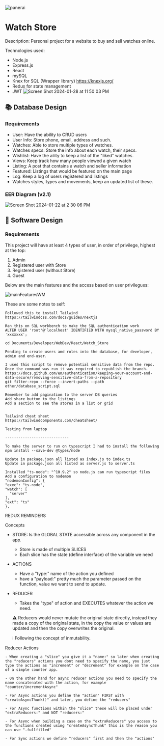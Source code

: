![panerai](https://github.com/RodoJML/WatchStore/assets/63088555/792dc26e-4d1b-4aa0-bd05-e3802adf83b2)

<h1>Watch Store</h1>

Description:
Personal project for a website to buy and sell watches online. 

Technologies used:
- Node.js
- Express.js
- React
- mySQL
- Knex for SQL (Wrapper library) https://knexjs.org/
- Redux for state management
- JWT ![Screen Shot 2024-01-28 at 11 50 03 PM](https://github.com/RodoJML/WatchStore/assets/63088555/698a5528-21a7-4e3b-8e30-742ddfe73fce)

<h2>📚 Database Design</h2>
<h3>Requirements</h3>

- User: Have the ability to CRUD users
- User Info: Store phone, email, address and such.
- Watches: Able to store multiple types of watches. 
- Watches specs: Store the info about each watch, their specs.  
- Wishlist: Have the aility to keep a list of the "liked" watches. 
- Views: Keep track how many people viewed a given watch
- Listing: A post that contains a watch and seller information
- Featured: Listings that would be featured on the main page
- Log: Keep a log of users registered and listings
- Watches styles, types and movements, keep an updated list of these. 

<h3>EER Diagram (v2.1)</h3>

![Screen Shot 2024-01-22 at 2 30 06 PM](https://github.com/RodoJML/WatchStore/assets/63088555/1933957d-694d-4418-b979-512eeb6d6c19)





<h2>📲 Software Design</h2>
<h3>Requirements</h3>

This project will have at least 4 types of user, in order of privilege, highest at the top:
1. Admin
2. Registered user with Store
3. Registered user (without Store) 
4. Guest
 
Below are the main features and the access based on user privilegues:

![mainFeaturesWM](https://github.com/RodoJML/WatchStore/assets/63088555/e4d14867-d9fe-4767-8887-35f657cdde6c)



These are some notes to self:

    Followed this to install Tailwind
    https://tailwindcss.com/docs/guides/nextjs

    Ran this on SQL workbench to make the SQL authentication work
    ALTER USER 'root'@'localhost' IDENTIFIED WITH mysql_native_password BY 'xxxxxxx';

    cd Documents/Developer/WebDev/React/Watch_Store

    Pending to create users and roles into the database, for developer, admin and end-user.

    I used this script to remove potential sensitive data from the repo.
    Once the command was run it was required to republish the branch.
    https://docs.github.com/en/authentication/keeping-your-account-and-data-secure/removing-sensitive-data-from-a-repository
    git filter-repo --force --invert-paths --path other/database_script.sql

    Remember to add pagination to the server DB queries
    Add share button to the listings
    Add a section to see the stores in a list or grid

    
    Tailwind cheat sheet
    https://tailwindcomponents.com/cheatsheet/

    Testing from laptop

    -----------------------------

    To make the server to run on typescript I had to install the following 
    npm install --save-dev @types/node

    Update in package.json all listed as index.js to index.ts
    Update in package.json all listed as server.js to server.ts

    Installed "ts-node": "^10.9.2" so node.js can run typescript files
    Add a configuration to nodemon
    "nodemonConfig": {
    "exec": "ts-node",
    "watch": [
      "server"
    ],
    "ext": "ts"
    },


REDUX REMINDERS

Concepts
- STORE: Is the GLOBAL STATE accessible across any component in the app.
    - Store is made of multiple SLICES 
    - Each slice has the state (define interface) of the variable we need

- ACTIONS
    - Have a "type:" name of the action you defined
    - have a "payload:" pretty much the parameter passed on the function, value we want to send to update. 

- REDUCER
    - Takes the "type" of action and EXECUTES whatever the action we need.

    ⚠️ Reducers would never mutate the original state directly, instead they made a copy of the original state, in the copy the value or values are updated and then the copy overwrites the original.

     ℹ️ Following the concept of inmutability. 
     
    

Reducer Actions

    - When creating a "slice" you give it a "name:" so later when creating the "reducers" actions you dont need to specify the name, you just type the actions as "increment" or "decrement" for example on the case of a simple counter app.

    - On the other hand for async reducer actions you need to specify the name concatenated with the action, for example "counter/incrementAsync"

    - For Async actions you define the "action" FIRST with "createAsyncThunk()" and later, you define the "reducers"

    - For Async functions within the "slice" these will be placed under "extraReducers:" and NOT "reducers:"

    - For Async when building a case on the "extraReducers" you access to the functions created using "createAsyncThunk" this is the reason you can use ".fullfilled"

    - For Sync actions we define "reducers" first and then the "actions"

